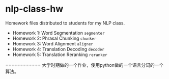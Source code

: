 nlp-class-hw
============

Homework files distributed to students for my NLP class.

- Homework 1: Word Segmentation `segmenter`
- Homework 2: Phrasal Chunking `chunker`
- Homework 3: Word Alignment `aligner`
- Homework 4: Translation Decoding `decoder`
- Homework 5: Translation Reranking `reranker`

============
大学时期做的一个作业，使用python做的一个语言分词的一个算法。

 
